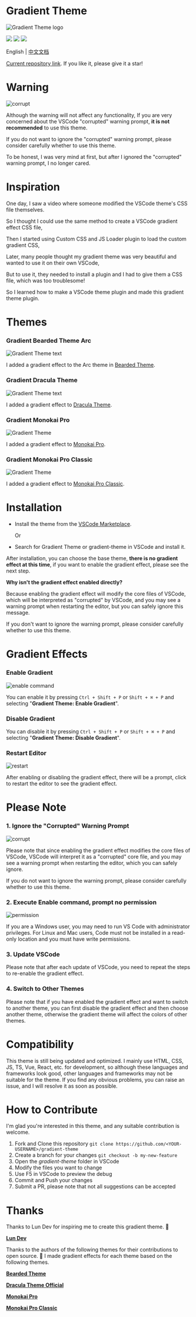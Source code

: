 # Gradient Theme

![Gradient Theme logo](./images/banner.png)

[![](https://badgen.net/vs-marketplace/v/shaobeichen.gradient-theme)](https://marketplace.visualstudio.com/items?itemName=shaobeichen.gradient-theme)
[![](https://badgen.net/vs-marketplace/i/shaobeichen.gradient-theme)](https://marketplace.visualstudio.com/items?itemName=shaobeichen.gradient-theme)
[![](https://badgen.net/vs-marketplace/d/shaobeichen.gradient-theme)](https://marketplace.visualstudio.com/items?itemName=shaobeichen.gradient-theme)

English | [中文文档](./README-zh.md)

[Current repository link](https://github.com/shaobeichen/gradient-theme). If you like it, please give it a star!

# Warning

![corrupt](./images/corrupt.png)

Although the warning will not affect any functionality, If you are very concerned about the VSCode "corrupted" warning prompt, **it is not recommended** to use this theme.

If you do not want to ignore the "corrupted" warning prompt, please consider carefully whether to use this theme.

To be honest, I was very mind at first, but after I ignored the "corrupted" warning prompt, I no longer cared.

# Inspiration

One day, I saw a video where someone modified the VSCode theme's CSS file themselves.

So I thought I could use the same method to create a VSCode gradient effect CSS file,

Then I started using Custom CSS and JS Loader plugin to load the custom gradient CSS,

Later, many people thought my gradient theme was very beautiful and wanted to use it on their own VSCode,

But to use it, they needed to install a plugin and I had to give them a CSS file, which was too troublesome!

So I learned how to make a VSCode theme plugin and made this gradient theme plugin.

# Themes

### Gradient Bearded Theme Arc

![Gradient Theme text](./images/gradient-bearded-theme-arc.png)

I added a gradient effect to the Arc theme in [Bearded Theme](https://marketplace.visualstudio.com/items?itemName=BeardedBear.beardedtheme).

### Gradient Dracula Theme

![Gradient Theme text](./images/gradient-dracula-theme.png)

I added a gradient effect to [Dracula Theme](https://marketplace.visualstudio.com/items?itemName=dracula-theme.theme-dracula).

### Gradient Monokai Pro

![Gradient Theme](./images/gradient-monokai-pro.png)

I added a gradient effect to [Monokai Pro](https://marketplace.visualstudio.com/items?itemName=monokai.theme-monokai-pro-vscode).

### Gradient Monokai Pro Classic

![Gradient Theme](./images/gradient-monokai-pro-classic.png)

I added a gradient effect to [Monokai Pro Classic](https://marketplace.visualstudio.com/items?itemName=monokai.theme-monokai-pro-vscode).

# Installation

- Install the theme from the [VSCode Marketplace](https://marketplace.visualstudio.com/items?itemName=shaobeichen.gradient-theme).

  Or

- Search for Gradient Theme or gradient-theme in VSCode and install it.

After installation, you can choose the base theme, **there is no gradient effect at this time**, if you want to enable the gradient effect, please see the next step.

**Why isn't the gradient effect enabled directly?**

Because enabling the gradient effect will modify the core files of VSCode, which will be interpreted as "corrupted" by VSCode, and you may see a warning prompt when restarting the editor, but you can safely ignore this message.

If you don't want to ignore the warning prompt, please consider carefully whether to use this theme.

# Gradient Effects

### Enable Gradient

![enable command](./images/command.png)

You can enable it by pressing `Ctrl + Shift + P` or `Shift + ⌘ + P` and selecting "**Gradient Theme: Enable Gradient**".

### Disable Gradient

You can disable it by pressing `Ctrl + Shift + P` or `Shift + ⌘ + P` and selecting "**Gradient Theme: Disable Gradient**".

### Restart Editor

![restart](./images/restart.png)

After enabling or disabling the gradient effect, there will be a prompt, click to restart the editor to see the gradient effect.

# Please Note

### 1. Ignore the "Corrupted" Warning Prompt

![corrupt](./images/corrupt.png)

Please note that since enabling the gradient effect modifies the core files of VSCode, VSCode will interpret it as a "corrupted" core file, and you may see a warning prompt when restarting the editor, which you can safely ignore.

If you do not want to ignore the warning prompt, please consider carefully whether to use this theme.

### 2. Execute Enable command, prompt no permission

![permission](./images/permission.png)

If you are a Windows user, you may need to run VS Code with administrator privileges. For Linux and Mac users, Code must not be installed in a read-only location and you must have write permissions.

### 3. Update VSCode

Please note that after each update of VSCode, you need to repeat the steps to re-enable the gradient effect.

### 4. Switch to Other Themes

Please note that if you have enabled the gradient effect and want to switch to another theme, you can first disable the gradient effect and then choose another theme, otherwise the gradient theme will affect the colors of other themes.

# Compatibility

This theme is still being updated and optimized. I mainly use HTML, CSS, JS, TS, Vue, React, etc. for development, so although these languages and frameworks look good, other languages and frameworks may not be suitable for the theme. If you find any obvious problems, you can raise an issue, and I will resolve it as soon as possible.

# How to Contribute

I'm glad you're interested in this theme, and any suitable contribution is welcome.

1. Fork and Clone this repository `git clone https://github.com/<YOUR-USERNAME>/gradient-theme`
2. Create a branch for your changes `git checkout -b my-new-feature`
3. Open the _gradient-theme_ folder in VSCode
4. Modify the files you want to change
5. Use F5 in VSCode to preview the debug
6. Commit and Push your changes
7. Submit a PR, please note that not all suggestions can be accepted

# Thanks

Thanks to Lun Dev for inspiring me to create this gradient theme. 🙏

**[Lun Dev](https://www.youtube.com/@lundeveloper)**

Thanks to the authors of the following themes for their contributions to open source. 🙏 I made gradient effects for each theme based on the following themes.

**[Bearded Theme](https://marketplace.visualstudio.com/items?itemName=BeardedBear.beardedtheme)**

**[Dracula Theme Official](https://marketplace.visualstudio.com/items?itemName=dracula-theme.theme-dracula)**

**[Monokai Pro](https://marketplace.visualstudio.com/items?itemName=monokai.theme-monokai-pro-vscode)**

**[Monokai Pro Classic](https://marketplace.visualstudio.com/items?itemName=monokai.theme-monokai-pro-vscode)**
